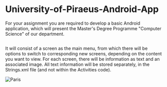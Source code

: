 # University-of-Piraeus-Android-App
For your assignment you are required to develop a basic Android application, which will present the Master's Degree Programme "Computer Science" of our department.
##
It will consist of a screen as the main menu, from which there will be options to switch to corresponding new screens, depending on the content you want to view.
For each screen, there will be information as text and an associated image. All text information will be stored separately, in the Strings.xml file (and not within the Activities code).

<img src="https://user-images.githubusercontent.com/100516014/203850691-a5474262-f775-453c-a4f8-f0e9d3366f5b.png" alt="Paris" text-align= "center">
